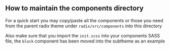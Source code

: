 ## How to maintain the components directory
For a quick start you may copy/paste all the components or those you need from the parent radix theme
under `radix/src/components` into this directory

Also make sure that you import the `init.scss` into your components SASS file, the `block` component has been moved into the subtheme as an example